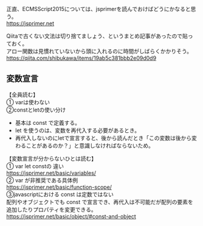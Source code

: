 正直、ECMSScript2015については、jsprimerを読んでおけばどうにかなると思う。  
https://jsprimer.net  

Qiitaで古くない文法は切り捨てましょう、というまとめ記事があったので貼っておく。  
アロー関数は見慣れていないから頭に入れるのに時間がしばらくかかりそう。  
https://qiita.com/shibukawa/items/19ab5c381bbb2e09d0d9  

## 変数宣言
【全員読む】    
① varは使わない  
②constとletの使い分け  
*  基本は const で定義する。  
*  let を使うのは、変数を再代入する必要があるとき。  
*  再代入しないのにletで宣言すると、後から読んだとき「この変数は後から変わることがあるのか？」と意識しなければならないため。  

【変数宣言が分からないひとは読む】  
① var let constの 違い  
https://jsprimer.net/basic/variables/  
② var が非推奨である具体例  
https://jsprimer.net/basic/function-scope/   
③javascriptにおける const は定数ではない  
配列やオブジェクトでも const で宣言でき、再代入は不可能だが配列の要素を追加したりプロパティを変更できる。  
https://jsprimer.net/basic/object/#const-and-object  
